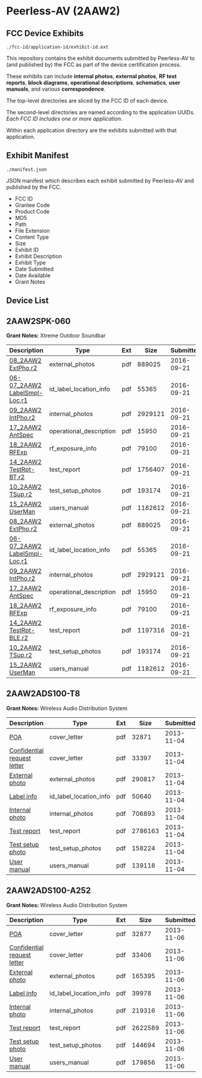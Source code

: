 # Peerless-AV (2AAW2)
## FCC Device Exhibits

```
./fcc-id/application-id/exhibit-id.ext
```

This repository contains the exhibit documents submitted by Peerless-AV to (and published by) the FCC as part of the device certification process.

These exhibits can include **internal photos**, **external photos**, **RF test reports**, **block diagrams**, **operational descriptions**, **schematics**, **user manuals**, and various **correspondence**.

The top-level directories are sliced by the FCC ID of each device.

The second-level directories are named according to the application UUIDs. *Each FCC ID includes one or more application.*

Within each application directory are the exhibits submitted with that application. 

## Exhibit Manifest

```
./manifest.json
```

JSON manifest which describes each exhibit submitted by Peerless-AV and published by the FCC.

- FCC ID
- Grantee Code
- Product Code
- MD5
- Path
- File Extension
- Content Type
- Size
- Exhibit ID
- Exhibit Description
- Exhibit Type
- Date Submitted
- Date Available
- Grant Notes

## Device List
## 2AAW2SPK-060
**Grant Notes:** Xtreme Outdoor Soundbar

| Description | Type | Ext | Size | Submitted | Available |
| ----------- | ---- | --- | ---- | --------- | --------- |
| [08_2AAW2 ExtPho,r2](2AAW2SPK-060/4a246a8038de5aedb1673b14cd0143ea/3141020.pdf) | external_photos | pdf | 889025 | 2016-09-21 | 2016-09-21 |
| [06-07_2AAW2 LabelSmpl-Loc,r1](2AAW2SPK-060/4a246a8038de5aedb1673b14cd0143ea/3141019.pdf) | id_label_location_info | pdf | 55365 | 2016-09-21 | 2016-09-21 |
| [09_2AAW2 IntPho,r2](2AAW2SPK-060/4a246a8038de5aedb1673b14cd0143ea/3141021.pdf) | internal_photos | pdf | 2929121 | 2016-09-21 | 2016-09-21 |
| [17_2AAW2 AntSpec](2AAW2SPK-060/4a246a8038de5aedb1673b14cd0143ea/3141029.pdf) | operational_description | pdf | 15950 | 2016-09-21 | 2016-09-21 |
| [18_2AAW2 RFExp](2AAW2SPK-060/4a246a8038de5aedb1673b14cd0143ea/3141030.pdf) | rf_exposure_info | pdf | 79100 | 2016-09-21 | 2016-09-21 |
| [14_2AAW2 TestRpt-BT,r2](2AAW2SPK-060/4a246a8038de5aedb1673b14cd0143ea/3141026.pdf) | test_report | pdf | 1756407 | 2016-09-21 | 2016-09-21 |
| [10_2AAW2 TSup,r2](2AAW2SPK-060/4a246a8038de5aedb1673b14cd0143ea/3141022.pdf) | test_setup_photos | pdf | 193174 | 2016-09-21 | 2016-09-21 |
| [15_2AAW2 UserMan](2AAW2SPK-060/4a246a8038de5aedb1673b14cd0143ea/3141027.pdf) | users_manual | pdf | 1182612 | 2016-09-21 | 2016-09-21 |
| [08_2AAW2 ExtPho,r2](2AAW2SPK-060/a660c65c83b358bd9e9ec88277204297/3141020.pdf) | external_photos | pdf | 889025 | 2016-09-21 | 2016-09-21 |
| [06-07_2AAW2 LabelSmpl-Loc,r1](2AAW2SPK-060/a660c65c83b358bd9e9ec88277204297/3141019.pdf) | id_label_location_info | pdf | 55365 | 2016-09-21 | 2016-09-21 |
| [09_2AAW2 IntPho,r2](2AAW2SPK-060/a660c65c83b358bd9e9ec88277204297/3141021.pdf) | internal_photos | pdf | 2929121 | 2016-09-21 | 2016-09-21 |
| [17_2AAW2 AntSpec](2AAW2SPK-060/a660c65c83b358bd9e9ec88277204297/3141029.pdf) | operational_description | pdf | 15950 | 2016-09-21 | 2016-09-21 |
| [18_2AAW2 RFExp](2AAW2SPK-060/a660c65c83b358bd9e9ec88277204297/3141030.pdf) | rf_exposure_info | pdf | 79100 | 2016-09-21 | 2016-09-21 |
| [14_2AAW2 TestRpt-BLE,r2](2AAW2SPK-060/a660c65c83b358bd9e9ec88277204297/3141038.pdf) | test_report | pdf | 1197316 | 2016-09-21 | 2016-09-21 |
| [10_2AAW2 TSup,r2](2AAW2SPK-060/a660c65c83b358bd9e9ec88277204297/3141022.pdf) | test_setup_photos | pdf | 193174 | 2016-09-21 | 2016-09-21 |
| [15_2AAW2 UserMan](2AAW2SPK-060/a660c65c83b358bd9e9ec88277204297/3141027.pdf) | users_manual | pdf | 1182612 | 2016-09-21 | 2016-09-21 |
## 2AAW2ADS100-T8
**Grant Notes:** Wireless Audio Distribution System

| Description | Type | Ext | Size | Submitted | Available |
| ----------- | ---- | --- | ---- | --------- | --------- |
| [POA](2AAW2ADS100-T8/04ead7b65f8d712ec2ab8093f9578fe6/2110733.pdf) | cover_letter | pdf | 32871 | 2013-11-04 | 2013-11-04 |
| [Confidential request letter](2AAW2ADS100-T8/04ead7b65f8d712ec2ab8093f9578fe6/2110734.pdf) | cover_letter | pdf | 33397 | 2013-11-04 | 2013-11-04 |
| [External photo](2AAW2ADS100-T8/04ead7b65f8d712ec2ab8093f9578fe6/2110740.pdf) | external_photos | pdf | 290817 | 2013-11-04 | 2013-11-04 |
| [Label info](2AAW2ADS100-T8/04ead7b65f8d712ec2ab8093f9578fe6/2110742.pdf) | id_label_location_info | pdf | 50640 | 2013-11-04 | 2013-11-04 |
| [Internal photo](2AAW2ADS100-T8/04ead7b65f8d712ec2ab8093f9578fe6/2110741.pdf) | internal_photos | pdf | 706893 | 2013-11-04 | 2013-11-04 |
| [Test report](2AAW2ADS100-T8/04ead7b65f8d712ec2ab8093f9578fe6/2110739.pdf) | test_report | pdf | 2786163 | 2013-11-04 | 2013-11-04 |
| [Test setup photo](2AAW2ADS100-T8/04ead7b65f8d712ec2ab8093f9578fe6/2110738.pdf) | test_setup_photos | pdf | 158224 | 2013-11-04 | 2013-11-04 |
| [User manual](2AAW2ADS100-T8/04ead7b65f8d712ec2ab8093f9578fe6/2110743.pdf) | users_manual | pdf | 139118 | 2013-11-04 | 2013-11-04 |
## 2AAW2ADS100-A252
**Grant Notes:** Wireless Audio Distribution System

| Description | Type | Ext | Size | Submitted | Available |
| ----------- | ---- | --- | ---- | --------- | --------- |
| [POA](2AAW2ADS100-A252/71031b1e4bcd23aa5276ae6f9e24357e/2111998.pdf) | cover_letter | pdf | 32877 | 2013-11-06 | 2013-11-06 |
| [Confidential request letter](2AAW2ADS100-A252/71031b1e4bcd23aa5276ae6f9e24357e/2111999.pdf) | cover_letter | pdf | 33406 | 2013-11-06 | 2013-11-06 |
| [External photo](2AAW2ADS100-A252/71031b1e4bcd23aa5276ae6f9e24357e/2112005.pdf) | external_photos | pdf | 165395 | 2013-11-06 | 2013-11-06 |
| [Label info](2AAW2ADS100-A252/71031b1e4bcd23aa5276ae6f9e24357e/2112007.pdf) | id_label_location_info | pdf | 39978 | 2013-11-06 | 2013-11-06 |
| [Internal photo](2AAW2ADS100-A252/71031b1e4bcd23aa5276ae6f9e24357e/2112006.pdf) | internal_photos | pdf | 219316 | 2013-11-06 | 2013-11-06 |
| [Test report](2AAW2ADS100-A252/71031b1e4bcd23aa5276ae6f9e24357e/2112004.pdf) | test_report | pdf | 2622589 | 2013-11-06 | 2013-11-06 |
| [Test setup photo](2AAW2ADS100-A252/71031b1e4bcd23aa5276ae6f9e24357e/2112003.pdf) | test_setup_photos | pdf | 144694 | 2013-11-06 | 2013-11-06 |
| [User manual](2AAW2ADS100-A252/71031b1e4bcd23aa5276ae6f9e24357e/2112008.pdf) | users_manual | pdf | 179856 | 2013-11-06 | 2013-11-06 |
